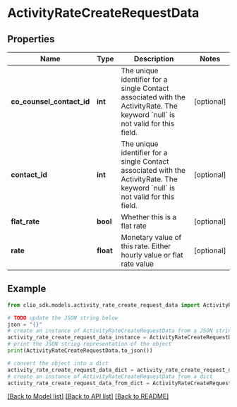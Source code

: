 # ActivityRateCreateRequestData


## Properties

Name | Type | Description | Notes
------------ | ------------- | ------------- | -------------
**co_counsel_contact_id** | **int** | The unique identifier for a single Contact associated with the ActivityRate. The keyword &#x60;null&#x60; is not valid for this field. | [optional] 
**contact_id** | **int** | The unique identifier for a single Contact associated with the ActivityRate. The keyword &#x60;null&#x60; is not valid for this field. | [optional] 
**flat_rate** | **bool** | Whether this is a flat rate | [optional] 
**rate** | **float** | Monetary value of this rate. Either hourly value or flat rate value | [optional] 

## Example

```python
from clio_sdk.models.activity_rate_create_request_data import ActivityRateCreateRequestData

# TODO update the JSON string below
json = "{}"
# create an instance of ActivityRateCreateRequestData from a JSON string
activity_rate_create_request_data_instance = ActivityRateCreateRequestData.from_json(json)
# print the JSON string representation of the object
print(ActivityRateCreateRequestData.to_json())

# convert the object into a dict
activity_rate_create_request_data_dict = activity_rate_create_request_data_instance.to_dict()
# create an instance of ActivityRateCreateRequestData from a dict
activity_rate_create_request_data_from_dict = ActivityRateCreateRequestData.from_dict(activity_rate_create_request_data_dict)
```
[[Back to Model list]](../README.md#documentation-for-models) [[Back to API list]](../README.md#documentation-for-api-endpoints) [[Back to README]](../README.md)


